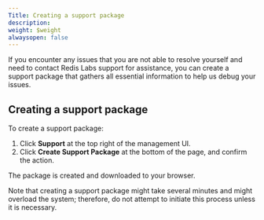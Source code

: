 ```yaml
---
Title: Creating a support package
description: 
weight: $weight
alwaysopen: false
---
```

If you encounter any issues that you are not able to resolve yourself
and need to contact Redis Labs support for assistance, you can create a
support package that gathers all essential information to help us debug
your issues.

## Creating a support package

To create a support package:

1.  Click **Support** at the top right of the management UI.
2.  Click **Create Support Package** at the bottom of the page, and
    confirm the action.

The package is created and downloaded to your browser.

Note that creating a support package might take several minutes and
might overload the system; therefore, do not attempt to initiate this
process unless it is necessary.
